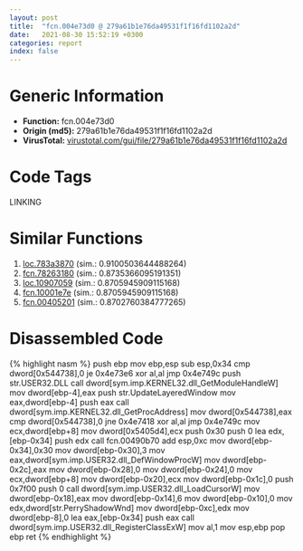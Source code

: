 ```yaml
---
layout: post
title:  "fcn.004e73d0 @ 279a61b1e76da49531f1f16fd1102a2d"
date:   2021-08-30 15:52:19 +0300
categories: report
index: false
---
```


# Generic Information
- **Function:** fcn.004e73d0
- **Origin (md5):** 279a61b1e76da49531f1f16fd1102a2d
- **VirusTotal:** [virustotal.com/gui/file/279a61b1e76da49531f1f16fd1102a2d][virustotal_ref]

# Code Tags
<span class="tag" id="LINKING">LINKING</span>


# Similar Functions

1. [loc.783a3870][similar_1_ref] (sim.: 0.9100503644488264)
2. [fcn.78263180][similar_2_ref] (sim.: 0.8735366095191351)
3. [loc.10907059][similar_3_ref] (sim.: 0.8705945909115168)
4. [fcn.10001e7e][similar_4_ref] (sim.: 0.8705945909115168)
5. [fcn.00405201][similar_5_ref] (sim.: 0.8702760384777265)


# Disassembled Code

{% highlight nasm %}
push ebp
mov ebp,esp
sub esp,0x34
cmp dword[0x544738],0
je 0x4e73e6
xor al,al
jmp 0x4e749c
push str.USER32.DLL
call dword[sym.imp.KERNEL32.dll_GetModuleHandleW]
mov dword[ebp-4],eax
push str.UpdateLayeredWindow
mov eax,dword[ebp-4]
push eax
call dword[sym.imp.KERNEL32.dll_GetProcAddress]
mov dword[0x544738],eax
cmp dword[0x544738],0
jne 0x4e7418
xor al,al
jmp 0x4e749c
mov ecx,dword[ebp+8]
mov dword[0x5405d4],ecx
push 0x30
push 0
lea edx,[ebp-0x34]
push edx
call fcn.00490b70
add esp,0xc
mov dword[ebp-0x34],0x30
mov dword[ebp-0x30],3
mov eax,dword[sym.imp.USER32.dll_DefWindowProcW]
mov dword[ebp-0x2c],eax
mov dword[ebp-0x28],0
mov dword[ebp-0x24],0
mov ecx,dword[ebp+8]
mov dword[ebp-0x20],ecx
mov dword[ebp-0x1c],0
push 0x7f00
push 0
call dword[sym.imp.USER32.dll_LoadCursorW]
mov dword[ebp-0x18],eax
mov dword[ebp-0x14],6
mov dword[ebp-0x10],0
mov edx,dword[str.PerryShadowWnd]
mov dword[ebp-0xc],edx
mov dword[ebp-8],0
lea eax,[ebp-0x34]
push eax
call dword[sym.imp.USER32.dll_RegisterClassExW]
mov al,1
mov esp,ebp
pop ebp
ret
{% endhighlight %}


[similar_1_ref]: /report/loc.783a3870@ebea46c6b17785efc2ebcb24ad99656c
[similar_2_ref]: /report/fcn.78263180@ebea46c6b17785efc2ebcb24ad99656c
[similar_3_ref]: /report/loc.10907059@2585b133c2e70968905cce13b1fc2654
[similar_4_ref]: /report/fcn.10001e7e@aa9c32ee21744d1f55f879ae83c2dc54
[similar_5_ref]: /report/fcn.00405201@0e66c3fce75cce83f1c3995d74ac315a
[virustotal_ref]: https://www.virustotal.com/gui/file/279a61b1e76da49531f1f16fd1102a2d